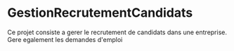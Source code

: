 # GestionRecrutementCandidats
Ce projet consiste a gerer le recrutement de candidats dans une entreprise. Gere egalement les demandes d'emploi

